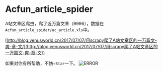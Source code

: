 # Acfun_article_spider

A站文章区爬虫，爬了近万篇文章（9996），数据在`Acfun_article_spider/ac_article.xls`中。

[http://blog.venusworld.cn/2017/07/07/用scrapy爬了A站文章区的一万篇文-爽-章-文/](http://blog.venusworld.cn/2017/07/07/用scrapy爬了A站文章区的一万篇文-爽-章-文/)

如果对你有所帮助，不妨`⭐️Star`一下。
![ERROR](http://ohjn9v8nd.bkt.clouddn.com/c1fe1586gy1fhbm6dkohkj204603m3yf.jpg)
